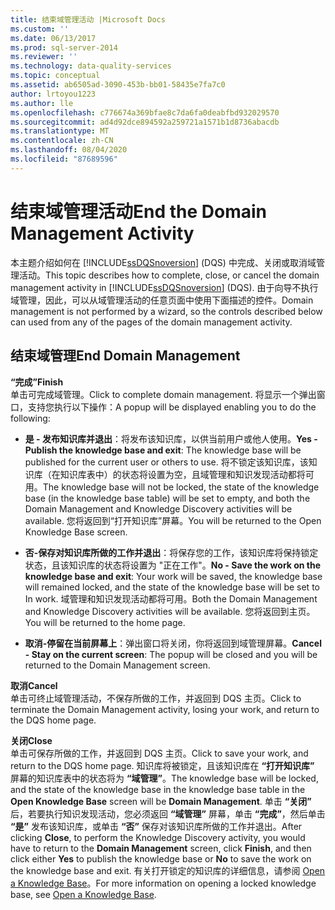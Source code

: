 ```yaml
---
title: 结束域管理活动 |Microsoft Docs
ms.custom: ''
ms.date: 06/13/2017
ms.prod: sql-server-2014
ms.reviewer: ''
ms.technology: data-quality-services
ms.topic: conceptual
ms.assetid: ab6505ad-3090-453b-bb01-58435e7fa7c0
author: lrtoyou1223
ms.author: lle
ms.openlocfilehash: c776674a369bfae8c7da6fa0deabfbd932029570
ms.sourcegitcommit: ad4d92dce894592a259721a1571b1d8736abacdb
ms.translationtype: MT
ms.contentlocale: zh-CN
ms.lasthandoff: 08/04/2020
ms.locfileid: "87689596"
---
```

# <a name="end-the-domain-management-activity"></a><span data-ttu-id="49dde-102">结束域管理活动</span><span class="sxs-lookup"><span data-stu-id="49dde-102">End the Domain Management Activity</span></span>
  <span data-ttu-id="49dde-103">本主题介绍如何在 [!INCLUDE[ssDQSnoversion](../includes/ssdqsnoversion-md.md)] (DQS) 中完成、关闭或取消域管理活动。</span><span class="sxs-lookup"><span data-stu-id="49dde-103">This topic describes how to complete, close, or cancel the domain management activity in [!INCLUDE[ssDQSnoversion](../includes/ssdqsnoversion-md.md)] (DQS).</span></span> <span data-ttu-id="49dde-104">由于向导不执行域管理，因此，可以从域管理活动的任意页面中使用下面描述的控件。</span><span class="sxs-lookup"><span data-stu-id="49dde-104">Domain management is not performed by a wizard, so the controls described below can used from any of the pages of the domain management activity.</span></span>  
  
## <a name="end-domain-management"></a><span data-ttu-id="49dde-105">结束域管理</span><span class="sxs-lookup"><span data-stu-id="49dde-105">End Domain Management</span></span>  
 <span data-ttu-id="49dde-106">**“完成”**</span><span class="sxs-lookup"><span data-stu-id="49dde-106">**Finish**</span></span>  
 <span data-ttu-id="49dde-107">单击可完成域管理。</span><span class="sxs-lookup"><span data-stu-id="49dde-107">Click to complete domain management.</span></span> <span data-ttu-id="49dde-108">将显示一个弹出窗口，支持您执行以下操作：</span><span class="sxs-lookup"><span data-stu-id="49dde-108">A popup will be displayed enabling you to do the following:</span></span>  
  
-   <span data-ttu-id="49dde-109">**是 - 发布知识库并退出**：将发布该知识库，以供当前用户或他人使用。</span><span class="sxs-lookup"><span data-stu-id="49dde-109">**Yes - Publish the knowledge base and exit**: The knowledge base will be published for the current user or others to use.</span></span> <span data-ttu-id="49dde-110">将不锁定该知识库，该知识库（在知识库表中）的状态将设置为空，且域管理和知识发现活动都将可用。</span><span class="sxs-lookup"><span data-stu-id="49dde-110">The knowledge base will not be locked, the state of the knowledge base (in the knowledge base table) will be set to empty, and both the Domain Management and Knowledge Discovery activities will be available.</span></span> <span data-ttu-id="49dde-111">您将返回到“打开知识库”屏幕。</span><span class="sxs-lookup"><span data-stu-id="49dde-111">You will be returned to the Open Knowledge Base screen.</span></span>  
  
-   <span data-ttu-id="49dde-112">**否-保存对知识库所做的工作并退出**：将保存您的工作，该知识库将保持锁定状态，且该知识库的状态将设置为 "正在工作"。</span><span class="sxs-lookup"><span data-stu-id="49dde-112">**No - Save the work on the knowledge base and exit**: Your work will be saved, the knowledge base will remained locked, and the state of the knowledge base will be set to In work.</span></span> <span data-ttu-id="49dde-113">域管理和知识发现活动都将可用。</span><span class="sxs-lookup"><span data-stu-id="49dde-113">Both the Domain Management and Knowledge Discovery activities will be available.</span></span> <span data-ttu-id="49dde-114">您将返回到主页。</span><span class="sxs-lookup"><span data-stu-id="49dde-114">You will be returned to the home page.</span></span>  
  
-   <span data-ttu-id="49dde-115">**取消-停留在当前屏幕上**：弹出窗口将关闭，你将返回到域管理屏幕。</span><span class="sxs-lookup"><span data-stu-id="49dde-115">**Cancel - Stay on the current screen**: The popup will be closed and you will be returned to the Domain Management screen.</span></span>  
  
 <span data-ttu-id="49dde-116">**取消**</span><span class="sxs-lookup"><span data-stu-id="49dde-116">**Cancel**</span></span>  
 <span data-ttu-id="49dde-117">单击可终止域管理活动，不保存所做的工作，并返回到 DQS 主页。</span><span class="sxs-lookup"><span data-stu-id="49dde-117">Click to terminate the Domain Management activity, losing your work, and return to the DQS home page.</span></span>  
  
 <span data-ttu-id="49dde-118">**关闭**</span><span class="sxs-lookup"><span data-stu-id="49dde-118">**Close**</span></span>  
 <span data-ttu-id="49dde-119">单击可保存所做的工作，并返回到 DQS 主页。</span><span class="sxs-lookup"><span data-stu-id="49dde-119">Click to save your work, and return to the DQS home page.</span></span> <span data-ttu-id="49dde-120">知识库将被锁定，且该知识库在 **“打开知识库”** 屏幕的知识库表中的状态将为 **“域管理”**。</span><span class="sxs-lookup"><span data-stu-id="49dde-120">The knowledge base will be locked, and the state of the knowledge base in the knowledge base table in the **Open Knowledge Base** screen will be **Domain Management**.</span></span> <span data-ttu-id="49dde-121">单击 **“关闭”** 后，若要执行知识发现活动，您必须返回 **“域管理”** 屏幕，单击 **“完成”**，然后单击 **“是”** 发布该知识库，或单击 **“否”** 保存对该知识库所做的工作并退出。</span><span class="sxs-lookup"><span data-stu-id="49dde-121">After clicking **Close**, to perform the Knowledge Discovery activity, you would have to return to the **Domain Management** screen, click **Finish**, and then click either **Yes** to publish the knowledge base or **No** to save the work on the knowledge base and exit.</span></span>  <span data-ttu-id="49dde-122">有关打开锁定的知识库的详细信息，请参阅 [Open a Knowledge Base](../../2014/data-quality-services/open-a-knowledge-base.md)。</span><span class="sxs-lookup"><span data-stu-id="49dde-122">For more information on opening a locked knowledge base, see [Open a Knowledge Base](../../2014/data-quality-services/open-a-knowledge-base.md).</span></span>  
  
  

